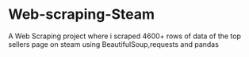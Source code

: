 # Web-scraping-Steam
A Web Scraping project where i scraped 4600+ rows of data of the top sellers page on steam using BeautifulSoup,requests and pandas
